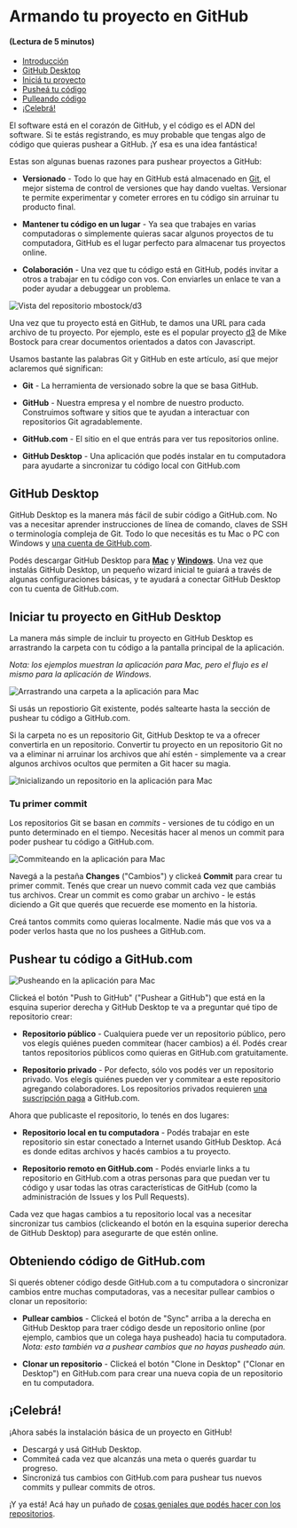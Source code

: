 # Armando tu proyecto en GitHub
#### (Lectura de 5 minutos)

- [Introducción](#)
- [GitHub Desktop](#github-desktop)
- [Iniciá tu proyecto](#iniciar-tu-proyecto-en-github-desktop)
- [Pusheá tu código](#pushear-tu-c%C3%B3digo-a-githubcom)
- [Pulleando código](#obteniendo-c%C3%B3digo-de-githubcom)
- [¡Celebrá!](#celebr%C3%A1)

El software está en el corazón de GitHub, y el código es el ADN del software. Si te estás registrando, es muy probable que tengas algo de código que quieras pushear a GitHub. ¡Y esa es una idea fantástica!

Estas son algunas buenas razones para pushear proyectos a GitHub:

- **Versionado** - Todo lo que hay en GitHub está almacenado en [Git](http://git-scm.com/), el mejor sistema de control de versiones que hay dando vueltas. Versionar te permite experimentar y cometer errores en tu código sin arruinar tu producto final.

- **Mantener tu código en un lugar** - Ya sea que trabajes en varias computadoras o simplemente quieras sacar algunos proyectos de tu computadora, GitHub es el lugar perfecto para almacenar tus proyectos online.

- **Colaboración** - Una vez que tu código está en GitHub, podés invitar a otros a trabajar en tu código con vos. Con enviarles un enlace te van a poder ayudar a debuggear un problema.

![Vista del repositorio mbostock/d3](repository.png)

Una vez que tu proyecto está en GitHub, te damos una URL para cada archivo de tu proyecto. Por ejemplo, este es el popular proyecto [d3](https://github.com/mbostock/d3) de Mike Bostock para crear documentos orientados a datos con Javascript.

Usamos bastante las palabras Git y GitHub en este artículo, así que mejor aclaremos qué significan:

- **Git** - La herramienta de versionado sobre la que se basa GitHub.

- **GitHub** - Nuestra empresa y el nombre de nuestro producto. Construimos software y sitios que te ayudan a interactuar con repositorios Git agradablemente.

- **GitHub.com** - El sitio en el que entrás para ver tus repositorios online.

- **GitHub Desktop** - Una aplicación que podés instalar en tu computadora para ayudarte a sincronizar tu código local con GitHub.com

## GitHub Desktop
GitHub Desktop es la manera más fácil de subir código a GitHub.com. No vas a necesitar aprender instrucciones de línea de comando, claves de SSH o terminología compleja de Git. Todo lo que necesitás es tu Mac o PC con Windows y [una cuenta de GitHub.com](https://github.com/join).

Podés descargar GitHub Desktop para [**Mac**](http://mac.github.com/) y [**Windows**](http://windows.github.com/). Una vez que instalás GitHub Desktop, un pequeño wizard inicial te guiará a través de algunas configuraciones básicas, y te ayudará a conectar GitHub Desktop con tu cuenta de GitHub.com.

## Iniciar tu proyecto en GitHub Desktop

La manera más simple de incluir tu proyecto en GitHub Desktop es arrastrando la carpeta con tu código a la pantalla principal de la aplicación.

_Nota: los ejemplos muestran la aplicación para Mac, pero el flujo es el mismo para la aplicación de Windows._

![Arrastrando una carpeta a la aplicación para Mac](mac-dragndrop.jpg)

Si usás un repostiorio Git existente, podés saltearte hasta la sección de pushear tu código a GitHub.com.

Si la carpeta no es un repositorio Git, GitHub Desktop te va a ofrecer convertirla en un repositorio. Convertir tu proyecto en un repositorio Git no va a eliminar ni arruinar los archivos que ahí estén - simplemente va a crear algunos archivos ocultos que permiten a Git hacer su magia.

![Inicializando un repositorio en la aplicación para Mac](mac-gitinit.jpg)

### Tu primer commit

Los repositorios Git se basan en _commits_ - versiones de tu código en un punto determinado en el tiempo. Necesitás hacer al menos un commit para poder pushear tu código a GitHub.com.

![Commiteando en la aplicación para Mac](mac-commit.jpg)

Navegá a la pestaña **Changes** ("Cambios") y clickeá **Commit** para crear tu primer commit. Tenés que crear un nuevo commit cada vez que cambiás tus archivos. Crear un commit es como grabar un archivo - le estás diciendo a Git que querés que recuerde ese momento en la historia.

Creá tantos commits como quieras localmente. Nadie más que vos va a poder verlos hasta que no los pushees a GitHub.com.

## Pushear tu código a GitHub.com

![Pusheando en la aplicación para Mac](mac-push.jpg)

Clickeá el botón "Push to GitHub" ("Pushear a GitHub") que está en la esquina superior derecha y GitHub Desktop te va a preguntar qué tipo de repositorio crear:

- **Repositorio público** - Cualquiera puede ver un repositorio público, pero vos elegís quiénes pueden commitear (hacer cambios) a él. Podés crear tantos repositorios públicos como quieras en GitHub.com gratuitamente.

- **Repositorio privado** - Por defecto, sólo vos podés ver un repositorio privado. Vos elegís quiénes pueden ver y commitear a este repositorio agregando colaboradores. Los repositorios privados requieren [una suscripción paga](https://github.com/settings/billing) a GitHub.com.

Ahora que publicaste el repositorio, lo tenés en dos lugares:

- **Repositorio local en tu computadora** - Podés trabajar en este repositorio sin estar conectado a Internet usando GitHub Desktop. Acá es donde editas archivos y hacés cambios a tu proyecto.

- **Repositorio remoto en GitHub.com** - Podés enviarle links a tu repositorio en GitHub.com a otras personas para que puedan ver tu código y usar todas las otras características de GitHub (como la administración de Issues y los Pull Requests).

Cada vez que hagas cambios a tu repositorio local vas a necesitar sincronizar tus cambios (clickeando el botón en la esquina superior derecha de GitHub Desktop) para asegurarte de que estén online.


## Obteniendo código de GitHub.com

Si querés obtener código desde GitHub.com a tu computadora o sincronizar cambios entre muchas computadoras, vas a necesitar pullear cambios o clonar un repositorio:

- **Pullear cambios** - Clickeá el botón de "Sync" arriba a la derecha en GitHub Desktop para traer código desde un repositorio online (por ejemplo, cambios que un colega haya pusheado) hacia tu computadora. _Nota: esto también va a pushear cambios que no hayas pusheado aún._

- **Clonar un repositorio** - Clickeá el botón "Clone in Desktop" ("Clonar en Desktop") en GitHub.com para crear una nueva copia de un repositorio en tu computadora.


## ¡Celebrá!

¡Ahora sabés la instalación básica de un proyecto en GitHub!

* Descargá y usá GitHub Desktop.
* Commiteá cada vez que alcanzás una meta o querés guardar tu progreso.
* Sincronizá tus cambios con GitHub.com para pushear tus nuevos commits y pullear commits de otros.

¡Y ya está! Acá hay un puñado de [cosas geniales que podés hacer con los repositorios](https://github.com/features).
